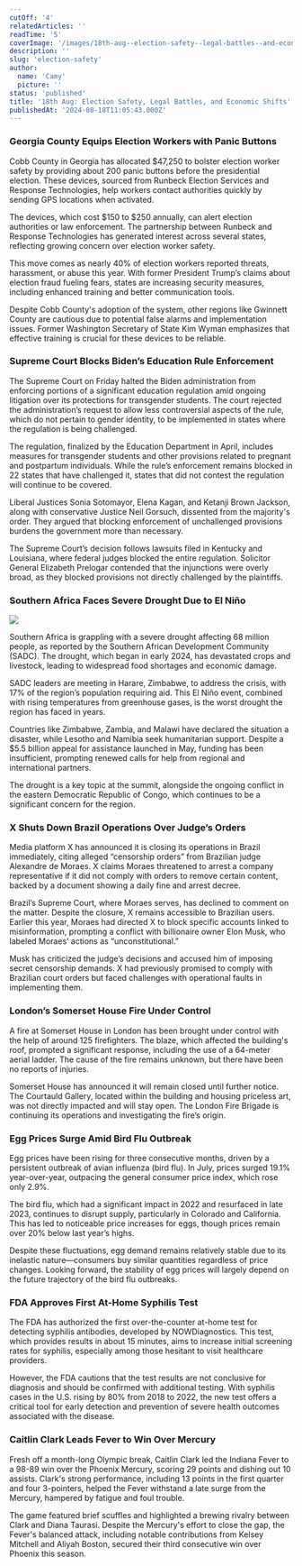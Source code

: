 ```yaml
---
cutOff: '4'
relatedArticles: ''
readTime: '5'
coverImage: '/images/18th-aug--election-safety--legal-battles--and-economic-shifts-I5MD.webp'
description: ''
slug: 'election-safety'
author:
  name: 'Camy'
  picture: ''
status: 'published'
title: '18th Aug: Election Safety, Legal Battles, and Economic Shifts'
publishedAt: '2024-08-18T11:05:43.000Z'
---
```


### Georgia County Equips Election Workers with Panic Buttons

Cobb County in Georgia has allocated $47,250 to bolster election worker safety by providing about 200 panic buttons before the presidential election. These devices, sourced from Runbeck Election Services and Response Technologies, help workers contact authorities quickly by sending GPS locations when activated.

The devices, which cost $150 to $250 annually, can alert election authorities or law enforcement. The partnership between Runbeck and Response Technologies has generated interest across several states, reflecting growing concern over election worker safety.

This move comes as nearly 40% of election workers reported threats, harassment, or abuse this year. With former President Trump’s claims about election fraud fueling fears, states are increasing security measures, including enhanced training and better communication tools.

Despite Cobb County's adoption of the system, other regions like Gwinnett County are cautious due to potential false alarms and implementation issues. Former Washington Secretary of State Kim Wyman emphasizes that effective training is crucial for these devices to be reliable.

### Supreme Court Blocks Biden’s Education Rule Enforcement

The Supreme Court on Friday halted the Biden administration from enforcing portions of a significant education regulation amid ongoing litigation over its protections for transgender students. The court rejected the administration’s request to allow less controversial aspects of the rule, which do not pertain to gender identity, to be implemented in states where the regulation is being challenged.

The regulation, finalized by the Education Department in April, includes measures for transgender students and other provisions related to pregnant and postpartum individuals. While the rule’s enforcement remains blocked in 22 states that have challenged it, states that did not contest the regulation will continue to be covered.

Liberal Justices Sonia Sotomayor, Elena Kagan, and Ketanji Brown Jackson, along with conservative Justice Neil Gorsuch, dissented from the majority's order. They argued that blocking enforcement of unchallenged provisions burdens the government more than necessary.

The Supreme Court’s decision follows lawsuits filed in Kentucky and Louisiana, where federal judges blocked the entire regulation. Solicitor General Elizabeth Prelogar contended that the injunctions were overly broad, as they blocked provisions not directly challenged by the plaintiffs.

### Southern Africa Faces Severe Drought Due to El Niño

![](/images/18th-aug--election-safety--legal-battles--and-economic-shifts-YyOT.webp)

Southern Africa is grappling with a severe drought affecting 68 million people, as reported by the Southern African Development Community (SADC). The drought, which began in early 2024, has devastated crops and livestock, leading to widespread food shortages and economic damage.

SADC leaders are meeting in Harare, Zimbabwe, to address the crisis, with 17% of the region’s population requiring aid. This El Niño event, combined with rising temperatures from greenhouse gases, is the worst drought the region has faced in years.

Countries like Zimbabwe, Zambia, and Malawi have declared the situation a disaster, while Lesotho and Namibia seek humanitarian support. Despite a $5.5 billion appeal for assistance launched in May, funding has been insufficient, prompting renewed calls for help from regional and international partners.

The drought is a key topic at the summit, alongside the ongoing conflict in the eastern Democratic Republic of Congo, which continues to be a significant concern for the region.

### X Shuts Down Brazil Operations Over Judge’s Orders

Media platform X has announced it is closing its operations in Brazil immediately, citing alleged “censorship orders” from Brazilian judge Alexandre de Moraes. X claims Moraes threatened to arrest a company representative if it did not comply with orders to remove certain content, backed by a document showing a daily fine and arrest decree.

Brazil’s Supreme Court, where Moraes serves, has declined to comment on the matter. Despite the closure, X remains accessible to Brazilian users. Earlier this year, Moraes had directed X to block specific accounts linked to misinformation, prompting a conflict with billionaire owner Elon Musk, who labeled Moraes’ actions as “unconstitutional.”

Musk has criticized the judge’s decisions and accused him of imposing secret censorship demands. X had previously promised to comply with Brazilian court orders but faced challenges with operational faults in implementing them.

### London’s Somerset House Fire Under Control

A fire at Somerset House in London has been brought under control with the help of around 125 firefighters. The blaze, which affected the building's roof, prompted a significant response, including the use of a 64-meter aerial ladder. The cause of the fire remains unknown, but there have been no reports of injuries.

Somerset House has announced it will remain closed until further notice. The Courtauld Gallery, located within the building and housing priceless art, was not directly impacted and will stay open. The London Fire Brigade is continuing its operations and investigating the fire’s origin.

### Egg Prices Surge Amid Bird Flu Outbreak

Egg prices have been rising for three consecutive months, driven by a persistent outbreak of avian influenza (bird flu). In July, prices surged 19.1% year-over-year, outpacing the general consumer price index, which rose only 2.9%.

The bird flu, which had a significant impact in 2022 and resurfaced in late 2023, continues to disrupt supply, particularly in Colorado and California. This has led to noticeable price increases for eggs, though prices remain over 20% below last year’s highs.

Despite these fluctuations, egg demand remains relatively stable due to its inelastic nature—consumers buy similar quantities regardless of price changes. Looking forward, the stability of egg prices will largely depend on the future trajectory of the bird flu outbreaks.

### FDA Approves First At-Home Syphilis Test

The FDA has authorized the first over-the-counter at-home test for detecting syphilis antibodies, developed by NOWDiagnostics. This test, which provides results in about 15 minutes, aims to increase initial screening rates for syphilis, especially among those hesitant to visit healthcare providers.

However, the FDA cautions that the test results are not conclusive for diagnosis and should be confirmed with additional testing. With syphilis cases in the U.S. rising by 80% from 2018 to 2022, the new test offers a critical tool for early detection and prevention of severe health outcomes associated with the disease.

### Caitlin Clark Leads Fever to Win Over Mercury

Fresh off a month-long Olympic break, Caitlin Clark led the Indiana Fever to a 98-89 win over the Phoenix Mercury, scoring 29 points and dishing out 10 assists. Clark's strong performance, including 13 points in the first quarter and four 3-pointers, helped the Fever withstand a late surge from the Mercury, hampered by fatigue and foul trouble.

The game featured brief scuffles and highlighted a brewing rivalry between Clark and Diana Taurasi. Despite the Mercury's effort to close the gap, the Fever's balanced attack, including notable contributions from Kelsey Mitchell and Aliyah Boston, secured their third consecutive win over Phoenix this season.
